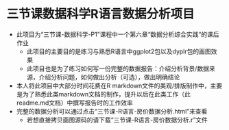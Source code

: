 # 三节课数据科学R语言数据分析项目
* 此项目为“三节课-数据科学-P1”课程中一个第六章“数据分析综合实践“的课后作业  
  + 此项目的主要目的是练习与熟悉R语言中ggplot2包以及dyplr包的画图效果  
  + 此项目也是为了练习如何写一份完整的数据报告：介绍分析背景/数据来源，介绍分析问题，如何做出分析（可选），做出明确结论
* 本人将此项目中大部分时间花费在R markdown文件的美观/排版制作中，主要是为了熟悉此类markdown文档的制作，提升以后在此类工作（此readme.md文档）中撰写报告时的工作效率   
* 完整的数据分析可以通过点击“三节课-R语言-房价数据分析.html”来查看  
  + 若想直接拷贝画图源码的请下载“三节课-R语言-房价数据分析.r”文件
